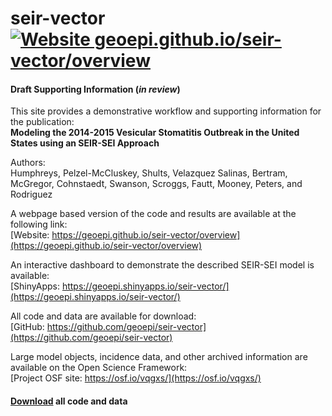 # seir-vector [![Website geoepi.github.io/seir-vector/overview](https://img.shields.io/website-up-down-green-red/https/naereen.github.io.svg)](https://geoepi.github.io/seir-vector/overview)

#### Draft Supporting Information (*in review*) 
This site provides a demonstrative workflow and supporting information for the publication:  
**Modeling the 2014-2015 Vesicular Stomatitis Outbreak in the United States using an SEIR-SEI Approach**    
       
Authors:  
Humphreys, Pelzel-McCluskey, Shults, Velazquez Salinas, Bertram, McGregor, Cohnstaedt, Swanson, Scroggs, Fautt, Mooney, Peters, and Rodriguez           
  
A webpage based version of the code and results are available at the following link:  
[Website: https://geoepi.github.io/seir-vector/overview](https://geoepi.github.io/seir-vector/overview)    
   
An interactive dashboard to demonstrate the described SEIR-SEI model is available:   
[ShinyApps: https://geoepi.shinyapps.io/seir-vector/](https://geoepi.shinyapps.io/seir-vector/)  
  
All code and data are available for download:       
[GitHub: https://github.com/geoepi/seir-vector](https://github.com/geoepi/seir-vector)    
  
Large model objects, incidence data, and other archived information are available on the Open Science Framework:  
[Project OSF site: https://osf.io/vqgxs/](https://osf.io/vqgxs/)       
   
#### <a class="github-button" href="https://github.com/geoepi/seir-vector/archive/refs/heads/main.zip" data-color-scheme="no-preference: dark; light: light; dark: dark;" data-icon="octicon-download" data-size="large" aria-label="Download buttons/github-buttons on GitHub">Download</a> all code and data 

